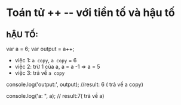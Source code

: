 

# Toán tử ++ -- với tiền tố và hậu tố

## hẬU TỐ:

var a = 6;
var output = a++;

- việc 1: `a copy`, `a copy` = 6
- việc 2: trừ 1 của a, a = a -1 => a = 5
- việc 3: trả về `a copy`


console.log('output:', output); //result: 6 ( trả về a copy)


console.log('a: ", a); // result:7( trả về a)
 